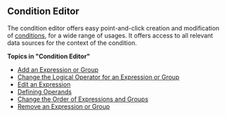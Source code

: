 ## Condition Editor

The condition editor offers easy point-and-click creation and modification of [conditions](../conditions.md), for a wide range of usages. It offers access to all relevant data sources for the context of the condition.

**Topics in "Condition Editor"**
* [Add an Expression or Group](condition-editor/add-an-expression-or-group.md)
* [Change the Logical Operator for an Expression or Group](condition-editor/change-the-logical-operator-for-an-expression-or-group.md)
* [Edit an Expression](condition-editor/edit-an-expression.md)
* [Defining Operands](condition-editor/defining-operands.md)
* [Change the Order of Expressions and Groups](condition-editor/change-the-order-of-expressions-and-groups.md)
* [Remove an Expression or Group](condition-editor/remove-an-expression-or-group.md)